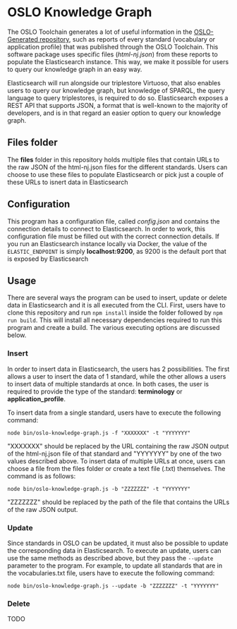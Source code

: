 # OSLO Knowledge Graph

The OSLO Toolchain generates a lot of useful information in the [OSLO-Generated repository](https://github.com/Informatievlaanderen/OSLO-Generated), such as reports of every standard (vocabulary or application profile) that was published through the OSLO Toolchain. This software package uses specific files (_html-nj.json_) from these reports to populate the Elasticsearch instance. This way, we make it possible for users to query our knowledge graph in an easy way.

Elasticsearch will run alongside our triplestore Virtuoso, that also enables users to query our knowledge graph, but knowledge of SPARQL, the query language to query triplestores, is required to do so. Elasticsearch exposes a REST API that supports JSON, a format that is well-known to the majority of developers, and is in that regard an easier option to query our knowledge graph.

## Files folder

The **files** folder in this repository holds multiple files that contain URLs to the raw JSON of the html-nj.json files for the different standards. Users can choose to use these files to populate Elasticsearch or pick just a couple of these URLs to isnert data in Elasticsearch

## Configuration

This program has a configuration file, called _config.json_ and contains the connection details to connect to Elasticsearch. In order to work, this configuration file must be filled out with the correct connection details. If you run an Elasticsearch instance locally via Docker, the value of the `ELASTIC_ENDPOINT` is simply **localhost:9200**, as 9200 is the default port that is exposed by Elasticsearch

## Usage

There are several ways the program can be used to insert, update or delete data in Elasticsearch and it is all executed from the CLI. First, users have to clone this repository and run `npm install` inside the folder followed by `npm run build`. This will install all necessary dependencies required to run this program and create a build. The various executing options are discussed below.

### Insert

In order to insert data in Elasticsearch, the users has 2 possibilities. The first allows a user to insert the data of 1 standard, while the other allows a users to insert data of multiple standards at once. In both cases, the user is required to provide the type of the standard: **terminology** or **application_profile**.

To insert data from a single standard, users have to execute the following command:
```nodejs
node bin/oslo-knowledge-graph.js -f "XXXXXXX" -t "YYYYYYY"
```
"XXXXXXX" should be replaced by the URL containing the raw JSON output of the html-nj.json file of that standard and "YYYYYYY" by one of the two values described above. To insert data of multiple URLs at once, users can choose a file from the files folder or create a text file (.txt) themselves. The command is as follows:
```
node bin/oslo-knowledge-graph.js -b "ZZZZZZZ" -t "YYYYYYY"
```
"ZZZZZZZ" should be replaced by the path of the file that contains the URLs of the raw JSON output.

### Update

Since standards in OSLO can be updated, it must also be possible to update the corresponding data in Elasticsearch. To execute an update, users can use the same methods as described above, but they pass the `--update` parameter to the program. For example, to update all standards that are in the vocabularies.txt file, users have to execute the following command:
```
node bin/oslo-knowledge-graph.js --update -b "ZZZZZZZ" -t "YYYYYYY"
```

### Delete

TODO

